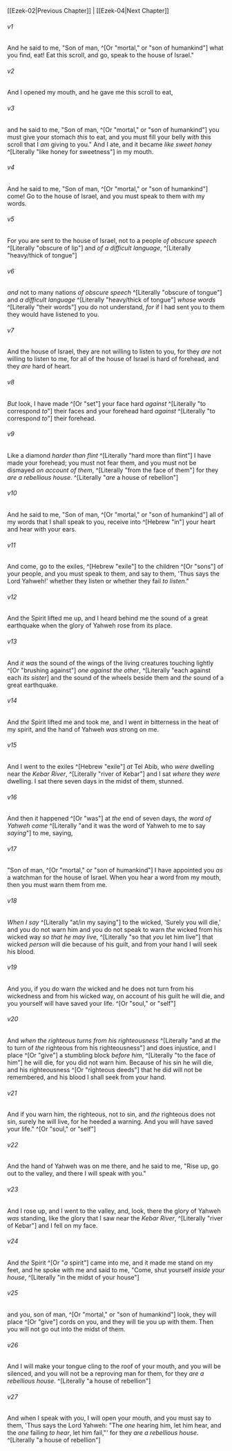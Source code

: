 ﻿---
aliases:
  - Ezekiel 3
---

[[Ezek-02|Previous Chapter]] | [[Ezek-04|Next Chapter]]

###### v1
And he said to me, "Son of man, ^[Or "mortal," or "son of humankind"] what you find, eat! Eat this scroll, and go, speak to the house of Israel."

###### v2
And I opened my mouth, and he gave me this scroll to eat,

###### v3
and he said to me, "Son of man, ^[Or "mortal," or "son of humankind"] you must give your stomach _this_ to eat, and you must fill your belly _with_ this scroll that I _am_ giving to you." And I ate, and it became _like sweet honey_ ^[Literally "like honey for sweetness"] in my mouth.

###### v4
And he said to me, "Son of man, ^[Or "mortal," or "son of humankind"] come! Go to the house of Israel, and you must speak to them with my words.

###### v5
For you are sent to the house of Israel, not to a people _of obscure speech_ ^[Literally "obscure of lip"] and _of a difficult language_, ^[Literally "heavy/thick of tongue"]

###### v6
_and_ not to many nations _of obscure speech_ ^[Literally "obscure of tongue"] and _a difficult language_ ^[Literally "heavy/thick of tongue"] _whose words_ ^[Literally "their words"] you do not understand, _for_ if I had sent you to them they would have listened to you.

###### v7
And the house of Israel, they are not willing to listen to you, for they _are_ not willing to listen to me, for all of the house of Israel is hard of forehead, and they _are_ hard of heart.

###### v8
_But_ look, I have made ^[Or "set"] your face hard _against_ ^[Literally "to correspond _to_"] their faces and your forehead hard _against_ ^[Literally "to correspond _to_"] their forehead.

###### v9
Like a diamond _harder than flint_ ^[Literally "hard more than flint"] I have made your forehead; you must not fear them, and you must not be dismayed _on account of them_, ^[Literally "from the face of them"] for they _are a rebellious house_. ^[Literally "_are_ a house of rebellion"]

###### v10
And he said to me, "Son of man, ^[Or "mortal," or "son of humankind"] all of my words that I shall speak to you, receive into ^[Hebrew "in"] your heart and hear with your ears.

###### v11
And come, go to the exiles, ^[Hebrew "exile"] to the children ^[Or "sons"] of your people, and you must speak to them, and say to them, 'Thus says the Lord Yahweh!' whether they listen or whether they fail _to listen_."

###### v12
And the Spirit lifted me up, and I heard behind me the sound of a great earthquake when the glory of Yahweh rose from its place.

###### v13
And _it was_ the sound of the wings of the living creatures touching lightly ^[Or "brushing against"] _one against the other_, ^[Literally "each against each _its sister_] and the sound of the wheels beside them and _the_ sound of a great earthquake.

###### v14
And _the_ Spirit lifted me and took me, and I went _in_ bitterness in the heat of my spirit, and the hand of Yahweh _was_ strong on me.

###### v15
And I went to the exiles ^[Hebrew "exile"] _at_ Tel Abib, who _were_ dwelling near the _Kebar River_, ^[Literally "river of Kebar"] and I sat _where_ they _were_ dwelling. I sat there seven days in the midst of them, stunned.

###### v16
And then it happened ^[Or "was"] at _the_ end of seven days, _the word of Yahweh came_ ^[Literally "and it was the word of Yahweh to me to say _saying_"] to me, saying,

###### v17
"Son of man, ^[Or "mortal," or "son of humankind"] I have appointed you _as_ a watchman for the house of Israel. When you hear a word from my mouth, then you must warn them from me.

###### v18
_When I say_ ^[Literally "at/in my saying"] to the wicked, 'Surely you will die,' and you do not warn him and you do not speak to warn _the_ wicked from his wicked way _so that he may live_, ^[Literally "so that _you_ let him live"] that wicked _person_ will die because of his guilt, and from your hand I will seek his blood.

###### v19
And you, if you do warn _the_ wicked and he does not turn from his wickedness and from his wicked way, on account of his guilt he will die, and you yourself will have saved your life. ^[Or "soul," or "self"]

###### v20
And _when the righteous turns from his righteousness_ ^[Literally "and at _the_ to turn of _the_ righteous from his righteousness"] and does injustice, and I place ^[Or "give"] a stumbling block _before him_, ^[Literally "to the face of him"] he will die, for you did not warn him. Because of his sin he will die, and his righteousness ^[Or "righteous deeds"] that he did will not be remembered, and his blood I shall seek from your hand.

###### v21
And if you warn him, the righteous, not to sin, and _the_ righteous does not sin, surely he will live, for he heeded a warning. And you will have saved your life." ^[Or "soul," or "self"]

###### v22
And the hand of Yahweh was on me there, and he said to me, "Rise up, go out to the valley, and there I will speak with you."

###### v23
And I rose up, and I went to the valley, and, look, there the glory of Yahweh _was_ standing, like the glory that I saw near the _Kebar River_, ^[Literally "river of Kebar"] and I fell on my face.

###### v24
And _the_ Spirit ^[Or "_a_ spirit"] came into me, and it made me stand on my feet, and he spoke with me and said to me, "Come, shut yourself _inside your house_, ^[Literally "in the midst of your house"]

###### v25
and you, son of man, ^[Or "mortal," or "son of humankind"] look, they will place ^[Or "give"] cords on you, and they will tie you up with them. Then you will not go out into the midst of them.

###### v26
And I will make your tongue cling to the roof of your mouth, and you will be silenced, and you will not be a reproving man for them, for they _are a rebellious house_. ^[Literally "a house of rebellion"]

###### v27
And when I speak with you, I will open your mouth, and you must say to them, 'Thus says the Lord Yahweh: "The _one_ hearing him, let him hear, and the _one_ failing _to hear_, let him fail,"' for they _are a rebellious house_. ^[Literally "a house of rebellion"]